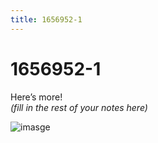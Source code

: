 ```yaml
---
title: 1656952-1
---
```


# 1656952-1

Here’s more!  
*(fill in the rest of your notes here)*

![imasge](https://as2.ftcdn.net/v2/jpg/05/00/91/81/1000_F_500918189_xsBOBFpzqSekBwrIQf2e2A7jwwS5Ntqh.jpg)
